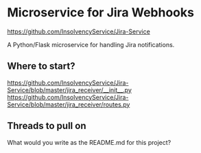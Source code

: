 # Microservice for Jira Webhooks

https://github.com/InsolvencyService/Jira-Service

A Python/Flask microservice for handling Jira notifications.

## Where to start?

https://github.com/InsolvencyService/Jira-Service/blob/master/jira_receiver/__init__.py
https://github.com/InsolvencyService/Jira-Service/blob/master/jira_receiver/routes.py

## Threads to pull on

What would you write as the README.md for this project?
